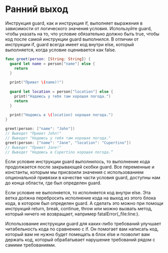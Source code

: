 # Ранний выход
Инструкция guard, как и инструкция if, выполняет выражения в зависимости от логического значения условия. Используйте guard, чтобы указать на то, что условие обязательно должно быть true, чтобы код после самой инструкции guard выполнился. В отличии от инструкции if, guard всегда имеет код внутри else, который выполняется, когда условие оценивается как false.

```swift
func greet(person: [String: String]) {
  guard let name = person["name"] else {
    return
  }
  
  print("Привет \(name)!")
  
  guard let location = person["location"] else {
    print("Надеюсь у тебя там хорошая погода.")
    return
  }
  
  print("Надеюсь в \(location) хорошая погода.")
}

greet(person: ["name": "John"])
// Выведет "Привет John!"
// Выведет "Надеюсь у тебя там хорошая погода."
greet(person: ["name": "Jane", "location": "Cupertino"])
// Выведет "Привет Jane!"
// Выведет "Надеюсь в Cupertino хорошая погода.”
```

Если условие инструкции guard выполнилось, то выполнение кода продолжается после закрывающей скобки guard. Все переменные и константы, которым мы присвоили значения с использованием опциональной привязки в качестве части условия guard, доступны нам до конца области, где был определен guard.

Если условие не выполняется, то исполняется код внутри else. Эта ветка должна перебросить исполнение кода на выход из этого блока кода, в котором был определен guard. А сделать это можно при помощи инструкций return, break, continue, throw или можно вызвать метод, который ничего не возвращает, например fatalError(_file:line:).

Использование инструкции guard для каких-либо требований улучшает читабельность кода по сравнению с if. Он помогает вам написать код, который вам не нужно будет помещать в блок else и позволит вам держать код, который обрабатывает нарушение требований рядом с самими требованиями.
